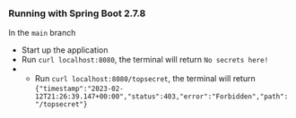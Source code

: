 ### Running with Spring Boot 2.7.8
In the `main` branch

* Start up the application
* Run `curl localhost:8080`, the terminal will return `No secrets here!`
* * Run `curl localhost:8080/topsecret`, the terminal will return `{"timestamp":"2023-02-12T21:26:39.147+00:00","status":403,"error":"Forbidden","path":"/topsecret"}`
